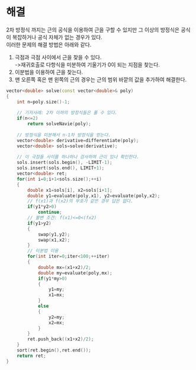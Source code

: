 # 해결 
2차 방정식 까지는 근의 공식을 이용하여 근을 구할 수 있지만 그 이상의 방정식은 공식이 복잡하거나 공식 자체가 없는 경우가 있다.  
이러한 문제의 해결 방법은 아래와 같다.  
1. 극점과 극점 사이에서 근을 찾을 수 있다.  
    ->재귀호출로 다항식을 미분하여 기울기가 0이 되는 지점을 찾는다.  
2. 이분법을 이용하여 근을 찾는다.  
3. 맨 오른쪽 혹은 맨 왼쪽의 근의 경우는 근의 범위 바깥의 값을 추가하여 해결한다.  
```c++
vector<double> solve(const vector<double>& poly)
{
    int n=poly.size()-1;
    
    // 기저사례: 2차 이하의 방정식들은 풀 수 있다.
    if(n<=2)
        return solveNavie(poly);
    
    // 방정식을 미분해서 n-1차 방정식을 얻는다.
    vector<double> derivative=differentiate(poly);
    vector<double> sols=solve(derivative);
    
    // 이 극점들 사이를 하나하나 검사하며 근이 있나 확인한다.
    sols.insert(sols.begin(), -LIMIT-1);
    sols.insert(sols.end(), LIMIT+1);
    vector<double> ret;
    for(int i=0;i+1<sols.size();++i)
    {
        double x1=sols[i], x2=sols[i+1];
        double y1=evaluate(poly,x1), y2=evaluate(poly,x2);
        // f(x1)과 f(x2)의 부호가 같은 경우 답은 없다.
        if(y1*y2>0)
            continue;
        // 불변 조건: f(x1)<=0<(fx2)
        if(y1>y2)
        {
            swap(y1,y2);
            swap(x1,x2);
        }
        // 이분법 이용
        for(int iter=0;iter<100;++iter)
        {
            double mx=(x1+x2)/2;
            double my=evaluate(poly,mx);
            if(y1*my>0)
            {
                y1=my;
                x1=mx;
            }
            else
            {
                y2=my;
                x2=mx;
            }
        }
        ret.push_back((x1+x2)/2);
    }
    sort(ret.begin(),ret.end());
    return ret;
}
```
